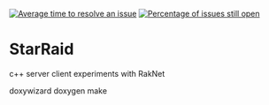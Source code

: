 [![Average time to resolve an issue](http://isitmaintained.com/badge/resolution/xuedi/StarRaid.svg)](http://isitmaintained.com/project/xuedi/StarRaid "Average time to resolve an issue") [![Percentage of issues still open](http://isitmaintained.com/badge/open/xuedi/StarRaid.svg)](http://isitmaintained.com/project/xuedi/StarRaid "Percentage of issues still open")

# StarRaid
c++ server client experiments with RakNet

doxywizard
doxygen
make
